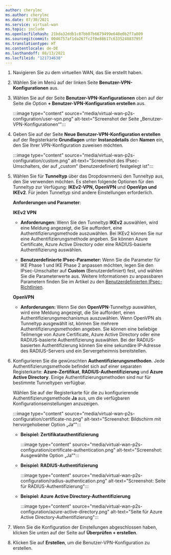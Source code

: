 ```yaml
---
author: cherylmc
ms.author: cherylmc
ms.date: 07/30/2021
ms.service: virtual-wan
ms.topic: include
ms.openlocfilehash: 21bda32ddb1c87bb07b6679499e648e0b2f7a809
ms.sourcegitcommit: 0046757af1da267fc2f0e88617c633524883795f
ms.translationtype: HT
ms.contentlocale: de-DE
ms.lasthandoff: 08/13/2021
ms.locfileid: "121734638"
---
```

1. Navigieren Sie zu dem virtuellen WAN, das Sie erstellt haben. 

1. Wählen Sie im Menü auf der linken Seite **Benutzer-VPN-Konfigurationen** aus.

1. Wählen Sie auf der Seite **Benutzer-VPN-Konfigurationen** oben auf der Seite die Option **+ Benutzer-VPN-Konfiguration erstellen** aus.

   :::image type="content" source="media/virtual-wan-p2s-configuration/user-vpn.png" alt-text="Screenshot der Seite „Benutzer-VPN-Konfigurationen“":::

1. Geben Sie auf der Seite **Neue Benutzer-VPN-Konfiguration erstellen** auf der Registerkarte **Grundlagen** unter **Instanzdetails** den **Namen** ein, den Sie Ihrer VPN-Konfiguration zuweisen möchten. 

   :::image type="content" source="media/virtual-wan-p2s-configuration/custom.png" alt-text="Screenshot des IPsec-Umschalters, der auf „custom“ (benutzerdefiniert) festgelegt ist":::

1. Wählen Sie für **Tunneltyp** über das Dropdownmenü den Tunneltyp aus, den Sie verwenden möchten. Es stehen folgende Optionen für den Tunneltyp zur Verfügung: **IKEv2-VPN, OpenVPN** und **OpenVpn und IKEv2**. Für jeden Tunneltyp sind andere Einstellungen erforderlich.

   **Anforderungen und Parameter**:

     **IKEv2 VPN**

     * **Anforderungen:** Wenn Sie den Tunneltyp **IKEv2** auswählen, wird eine Meldung angezeigt, die Sie auffordert, eine Authentifizierungsmethode auszuwählen. Bei IKEv2 können Sie nur eine Authentifizierungsmethode angeben. Sie können Azure Certificate, Azure Active Directory oder eine RADIUS-basierte Authentifizierung auswählen.

     * **Benutzerdefinierte IPsec-Parameter:** Wenn Sie die Parameter für IKE Phase 1 und IKE Phase 2 anpassen möchten, legen Sie den IPsec-Umschalter auf **Custom** (Benutzerdefiniert) fest, und wählen Sie die Parameterwerte aus. Weitere Informationen zu anpassbaren Parametern finden Sie im Artikel zu den [Benutzerdefinierten IPsec-Richtlinien](../articles/virtual-wan/point-to-site-ipsec.md).

     **OpenVPN**

     * **Anforderungen:** Wenn Sie den **OpenVPN**-Tunneltyp auswählen, wird eine Meldung angezeigt, die Sie auffordert, einen Authentifizierungsmechanismus auszuwählen. Wenn OpenVPN als Tunneltyp ausgewählt ist, können Sie mehrere Authentifizierungsmethoden angeben. Sie können eine beliebige Teilmenge von Azure Certificate, Azure Active Directory oder eine RADIUS-basierte Authentifizierung auswählen. Bei der RADIUS-basierten Authentifizierung können Sie eine sekundäre IP-Adresse des RADIUS-Servers und ein Servergeheimnis bereitstellen.

1. Konfigurieren Sie die gewünschten **Authentifizierungsmethoden**. Jede Authentifizierungsmethode befindet sich auf einer separaten Registerkarte: **Azure-Zertifikat**, **RADIUS-Authentifizierung** und **Azure Active Directory**. Einige Authentifizierungsmethoden sind nur für bestimmte Tunneltypen verfügbar.

   Wählen Sie auf der Registerkarte für die zu konfigurierende Authentifizierungsmethode **Ja** aus, um die verfügbaren Konfigurationseinstellungen anzuzeigen.

   :::image type="content" source="media/virtual-wan-p2s-configuration/certificate-no.png" alt-text="Screenshot: Bildschirm mit hervorgehobener Option „Ja“":::

   * **Beispiel: Zertifikatauthentifizierung**

      :::image type="content" source="media/virtual-wan-p2s-configuration/certificate-authentication.png" alt-text="Screenshot: Ausgewählte Option „Ja“":::

   * **Beispiel: RADIUS-Authentifizierung**

      :::image type="content" source="media/virtual-wan-p2s-configuration/radius-authentication.png" alt-text="Screenshot: Seite für RADIUS-Authentifizierung":::

   * **Beispiel: Azure Active Directory-Authentifizierung**

      :::image type="content" source="media/virtual-wan-p2s-configuration/azure-active-directory.png" alt-text="Seite für Azure Active Directory-Authentifizierung":::

1. Wenn Sie die Konfiguration der Einstellungen abgeschlossen haben, klicken Sie unten auf der Seite auf **Überprüfen + erstellen**.

1. Klicken Sie auf **Erstellen**, um die Benutzer-VPN-Konfiguration zu erstellen.

